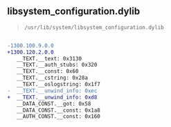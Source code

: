 ## libsystem_configuration.dylib

> `/usr/lib/system/libsystem_configuration.dylib`

```diff

-1300.100.9.0.0
+1300.120.2.0.0
   __TEXT.__text: 0x3130
   __TEXT.__auth_stubs: 0x320
   __TEXT.__const: 0x60
   __TEXT.__cstring: 0x28a
   __TEXT.__oslogstring: 0x1f7
-  __TEXT.__unwind_info: 0xec
+  __TEXT.__unwind_info: 0xd8
   __DATA_CONST.__got: 0x58
   __DATA_CONST.__const: 0x1a8
   __AUTH_CONST.__const: 0x160

```
